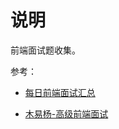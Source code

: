 # 说明

前端面试题收集。



参考：

* [每日前端面试汇总](https://github.com/lgwebdream/FE-Interview/issues)

* [木易杨-高级前端面试](https://github.com/Advanced-Frontend/Daily-Interview-Question)

